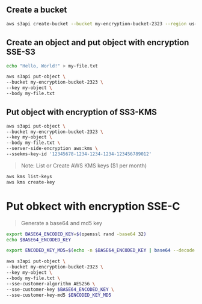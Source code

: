 ## Create a bucket

```sh
aws s3api create-bucket --bucket my-encryption-bucket-2323 --region us-east-1
```

## Create an object and put object with encryption SSE-S3

```sh
echo "Hello, World!" > my-file.txt

aws s3api put-object \
--bucket my-encryption-bucket-2323 \
--key my-object \
--body my-file.txt
```

## Put object with encryption of SS3-KMS

```sh
aws s3api put-object \
--bucket my-encryption-bucket-2323 \
--key my-object \
--body my-file.txt \
--server-side-encryption aws:kms \
--ssekms-key-id '12345678-1234-1234-1234-123456789012'
```

> Note: List or Create AWS KMS keys ($1 per month)

```sh
aws kms list-keys
aws kms create-key
```

# Put obkect with encryption SSE-C

> Generate a base64 and md5 key

```sh
export BASE64_ENCODED_KEY=$(openssl rand -base64 32)
echo $BASE64_ENCODED_KEY

export ENCODED_KEY_MD5=$(echo -n $BASE64_ENCODED_KEY | base64 --decode | md5sum | awk '{print $1}' | base64)

```

```sh
aws s3api put-object \
--bucket my-encryption-bucket-2323 \
--key my-object \
--body my-file.txt \
--sse-customer-algorithm AES256 \
--sse-customer-key $BASE64_ENCODED_KEY \
--sse-customer-key-md5 $ENCODED_KEY_MD5
```
